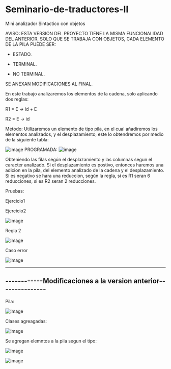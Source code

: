 # Seminario-de-traductores-II
Mini analizador Sintactico con objetos

AVISO: ESTA VERSIÓN DEL PROYECTO TIENE LA MISMA FUNCIONALIDAD DEL ANTERIOR, SOLO QUE SE TRABAJA CON OBJETOS, CADA ELEMENTO DE LA PILA PUEDE SER:

- ESTADO.

- TERMINAL.

- NO TERMINAL.

SE ANEXAN MODIFICACIONES AL FINAL.

En este trabajo analizaremos los elementos de la cadena, solo aplicando dos reglas:

R1 = E -> id + E

R2 = E -> id

Metodo:
Utilizaremos un elemento de tipo pila, en el cual añadiremos los elementos analizados, y el desplazamiento, este lo obtendremos por medio de la siguiente tabla:

![image](https://github.com/luisalfello/SSeminario-de-traductores-II/assets/84816868/afe00c0a-ea71-4c76-94f3-dcc67c529468)
PROGRAMADA:
![image](https://github.com/luisalfello/SSeminario-de-traductores-II/assets/84816868/ea71a9d0-83ac-4aad-a073-8a8f74030bd4)

Obteniendo las filas según el desplazamiento y las columnas segun el caracter analizado.
Si el desplazamiento es postivo, entonces haremos una adicion en la pila, del elemento analizado de la cadena y el desplazamiento.
Si es negativo se hara una reduccion, según la regla, si es R1 seran 6 reducciones, si es R2 seran 2 reducciones.


Pruebas:

Ejercicio1



Ejercicio2

![image](https://github.com/luisalfello/SSeminario-de-traductores-II/assets/84816868/e43c1d15-9cae-4b89-8802-79d955e47fba)

Regla 2

![image](https://github.com/luisalfello/SSeminario-de-traductores-II/assets/84816868/9fcfd2f9-2777-4279-82c2-d3a5536fb892)

Caso error

![image](https://github.com/luisalfello/SSeminario-de-traductores-II/assets/84816868/0cbfe214-547f-48aa-9672-30eb01938473)

---------------------------------------------------------------
------------Modificaciones a la version anterior---------------
---------------------------------------------------------------

Pila:

![image](https://github.com/luisalfello/SSeminario-de-traductores-II/assets/84816868/0c39671a-20fb-4a45-8365-07857a789cd6)


Clases agreagadas:

![image](https://github.com/luisalfello/SSeminario-de-traductores-II/assets/84816868/d95aa6f8-6e78-4842-ad6c-0aea6fe2bd34)


Se agregan elemntos a la pila segun el tipo:

![image](https://github.com/luisalfello/SSeminario-de-traductores-II/assets/84816868/0fb93533-6d24-44d5-aa0f-766a8bb7f279)

![image](https://github.com/luisalfello/SSeminario-de-traductores-II/assets/84816868/0ac857d2-cdf7-4ade-9795-af53bb33c406)

